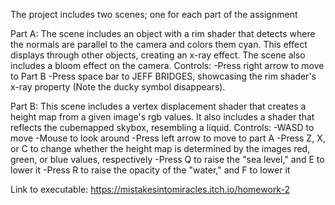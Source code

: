 The project includes two scenes; one for each part of the assignment

Part A:
The scene includes an object with a rim shader that detects where the normals are parallel to the camera and colors them cyan. This effect displays through other objects, creating an x-ray effect. The scene also includes a bloom effect on the camera.
Controls: 
-Press right arrow to move to Part B
-Press space bar to JEFF BRIDGES, showcasing the rim shader's x-ray property (Note the ducky symbol disappears).

Part B:
This scene includes a vertex displacement shader that creates a height map from a given image's rgb values. It also includes a shader that reflects the cubemapped skybox, resembling a liquid.
Controls:
-WASD to move
-Mouse to look around
-Press left arrow to move to part A
-Press Z, X, or C to change whether the height map is determined by the images red, green, or blue values, respectively
-Press Q to raise the "sea level," and E to lower it
-Press R to raise the opacity of the "water," and F to lower it

Link to executable:
https://mistakesintomiracles.itch.io/homework-2
